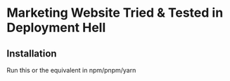 # Marketing Website Tried & Tested in Deployment Hell

## Installation

Run this or the equivalent in npm/pnpm/yarn
